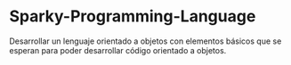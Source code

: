 # Sparky-Programming-Language

Desarrollar un lenguaje orientado a objetos con elementos básicos que se esperan para poder desarrollar código orientado a objetos.
